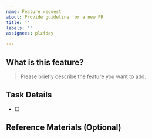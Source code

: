 ```yaml
---
name: Feature request
about: Provide guideline for a new PR
title: ''
labels: ''
assignees: plzfday

---
```


## What is this feature?

> Please briefly describe the feature you want to add.

## Task Details

- [ ] 

## Reference Materials (Optional)
